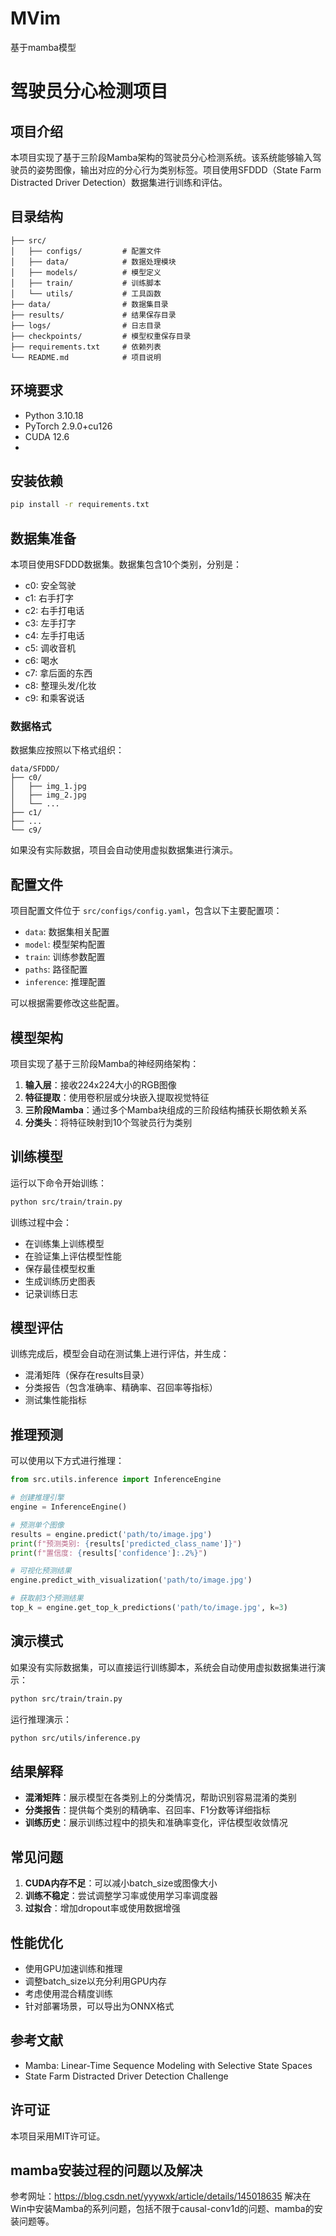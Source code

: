 # MVim
基于mamba模型

# 驾驶员分心检测项目

## 项目介绍

本项目实现了基于三阶段Mamba架构的驾驶员分心检测系统。该系统能够输入驾驶员的姿势图像，输出对应的分心行为类别标签。项目使用SFDDD（State Farm Distracted Driver Detection）数据集进行训练和评估。

## 目录结构

```
├── src/
│   ├── configs/         # 配置文件
│   ├── data/            # 数据处理模块
│   ├── models/          # 模型定义
│   ├── train/           # 训练脚本
│   └── utils/           # 工具函数
├── data/                # 数据集目录
├── results/             # 结果保存目录
├── logs/                # 日志目录
├── checkpoints/         # 模型权重保存目录
├── requirements.txt     # 依赖列表
└── README.md            # 项目说明
```

## 环境要求

- Python 3.10.18
- PyTorch 2.9.0+cu126
- CUDA 12.6
- 

## 安装依赖

```bash
pip install -r requirements.txt
```

## 数据集准备

本项目使用SFDDD数据集。数据集包含10个类别，分别是：

- c0: 安全驾驶
- c1: 右手打字
- c2: 右手打电话
- c3: 左手打字
- c4: 左手打电话
- c5: 调收音机
- c6: 喝水
- c7: 拿后面的东西
- c8: 整理头发/化妆
- c9: 和乘客说话

### 数据格式

数据集应按照以下格式组织：

```
data/SFDDD/
├── c0/
│   ├── img_1.jpg
│   ├── img_2.jpg
│   └── ...
├── c1/
├── ...
└── c9/
```

如果没有实际数据，项目会自动使用虚拟数据集进行演示。

## 配置文件

项目配置文件位于 `src/configs/config.yaml`，包含以下主要配置项：

- `data`: 数据集相关配置
- `model`: 模型架构配置
- `train`: 训练参数配置
- `paths`: 路径配置
- `inference`: 推理配置

可以根据需要修改这些配置。

## 模型架构

项目实现了基于三阶段Mamba的神经网络架构：

1. **输入层**：接收224x224大小的RGB图像
2. **特征提取**：使用卷积层或分块嵌入提取视觉特征
3. **三阶段Mamba**：通过多个Mamba块组成的三阶段结构捕获长期依赖关系
4. **分类头**：将特征映射到10个驾驶员行为类别

## 训练模型

运行以下命令开始训练：

```bash
python src/train/train.py
```

训练过程中会：
- 在训练集上训练模型
- 在验证集上评估模型性能
- 保存最佳模型权重
- 生成训练历史图表
- 记录训练日志

## 模型评估

训练完成后，模型会自动在测试集上进行评估，并生成：
- 混淆矩阵（保存在results目录）
- 分类报告（包含准确率、精确率、召回率等指标）
- 测试集性能指标

## 推理预测

可以使用以下方式进行推理：

```python
from src.utils.inference import InferenceEngine

# 创建推理引擎
engine = InferenceEngine()

# 预测单个图像
results = engine.predict('path/to/image.jpg')
print(f"预测类别: {results['predicted_class_name']}")
print(f"置信度: {results['confidence']:.2%}")

# 可视化预测结果
engine.predict_with_visualization('path/to/image.jpg')

# 获取前3个预测结果
top_k = engine.get_top_k_predictions('path/to/image.jpg', k=3)
```

## 演示模式

如果没有实际数据集，可以直接运行训练脚本，系统会自动使用虚拟数据集进行演示：

```bash
python src/train/train.py
```

运行推理演示：

```bash
python src/utils/inference.py
```

## 结果解释

- **混淆矩阵**：展示模型在各类别上的分类情况，帮助识别容易混淆的类别
- **分类报告**：提供每个类别的精确率、召回率、F1分数等详细指标
- **训练历史**：展示训练过程中的损失和准确率变化，评估模型收敛情况

## 常见问题

1. **CUDA内存不足**：可以减小batch_size或图像大小
2. **训练不稳定**：尝试调整学习率或使用学习率调度器
3. **过拟合**：增加dropout率或使用数据增强

## 性能优化

- 使用GPU加速训练和推理
- 调整batch_size以充分利用GPU内存
- 考虑使用混合精度训练
- 针对部署场景，可以导出为ONNX格式

## 参考文献

- Mamba: Linear-Time Sequence Modeling with Selective State Spaces
- State Farm Distracted Driver Detection Challenge

## 许可证

本项目采用MIT许可证。

## mamba安装过程的问题以及解决

参考网址：https://blog.csdn.net/yyywxk/article/details/145018635
解决在Win中安装Mamba的系列问题，包括不限于causal-conv1d的问题、mamba的安装问题等。
